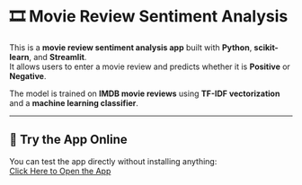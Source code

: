 # 🎞️ Movie Review Sentiment Analysis

This is a **movie review sentiment analysis app** built with **Python**, **scikit-learn**, and **Streamlit**.  
It allows users to enter a movie review and predicts whether it is **Positive** or **Negative**.  

The model is trained on **IMDB movie reviews** using **TF-IDF vectorization** and a **machine learning classifier**.  

---

## 🔗 Try the App Online
You can test the app directly without installing anything:  
[Click Here to Open the App](https://sentiment-analyzer-app-yrhf4zamvqsvubnzk7jq3s.streamlit.app/)

